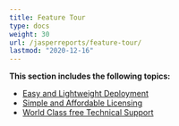 ```yaml
---
title: Feature Tour
type: docs
weight: 30
url: /jasperreports/feature-tour/
lastmod: "2020-12-16"
---
```


**This section includes the following topics:**

- [Easy and Lightweight Deployment](/pdf/jasperreports/easy-and-lightweight-deployment/)
- [Simple and Affordable Licensing](/pdf/jasperreports/simple-and-affordable-licensing/)
- [World Class free Technical Support](/pdf/jasperreports/world-class-free-technical-support/)
